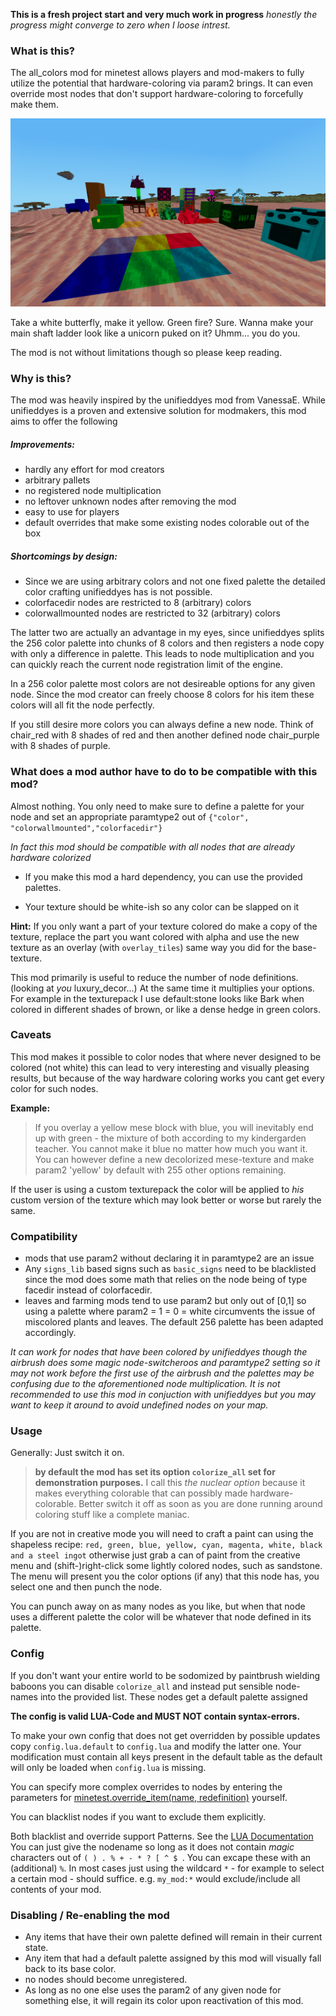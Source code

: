 
**This is a fresh project start and very much work in progress**
_honestly the progress might converge to zero when I loose intrest._

### What is this?

The all_colors mod for minetest allows players and mod-makers to fully utilize the potential
that hardware-coloring via param2 brings. It can even override most nodes that
don't support hardware-coloring to forcefully make them.

![alt text](doc/img/must_color_stuff.png "Made white dandelion purple. Sue me.")

Take a white butterfly, make it yellow. Green fire? Sure. Wanna make your main
shaft ladder look like a unicorn puked on it? Uhmm... you do you.

The mod is not without limitations though so please keep reading.

### Why is this?

The mod was heavily inspired by the unifieddyes mod from VanessaE.
While unifieddyes is a proven and extensive solution for modmakers,
this mod aims to offer the following

##### Improvements:

- hardly any effort for mod creators
- arbitrary pallets
- no registered node multiplication
- no leftover unknown nodes after removing the mod
- easy to use for players
- default overrides that make some existing nodes colorable out of the box

##### Shortcomings by design:

- Since we are using arbitrary colors and not one fixed palette the detailed
  color crafting unifieddyes has is not possible.
- colorfacedir nodes are restricted to 8 (arbitrary) colors
- colorwallmounted nodes are restricted to 32 (arbitrary) colors

The latter two are actually an advantage in my eyes, since unifieddyes splits the
256 color palette into chunks of 8 colors and then registers a node copy with
only a difference in palette. This leads to node multiplication and you can
quickly reach the current node registration limit of the engine.

In a 256 color palette most colors are not desireable options for any given node.
Since the mod creator can freely choose 8 colors for his item these colors will
all fit the node perfectly.

If you still desire more colors you can always define a new node.
Think of chair_red with 8 shades of red and then another defined node
chair_purple with 8 shades of purple.

### What does a mod author have to do to be compatible with this mod?

Almost nothing. You only need to make sure to define a palette for your node
and set an appropriate paramtype2 out of `{"color", "colorwallmounted","colorfacedir"}`

_In fact this mod should be compatible with all nodes that are already hardware colorized_

- If you make this mod a hard dependency, you can use the provided palettes.  

- Your texture should be white-ish so any color can be slapped on it


**Hint:** If you only want a part of your texture colored do make a copy of the
texture, replace the part you want colored with alpha and use the new texture
as an overlay (with `overlay_tiles`) same way you did for the base-texture.

This mod primarily is useful to reduce the number of node definitions.
(looking at _you_ luxury_decor...) At the same time it multiplies your options.
For example in the texturepack I use default:stone looks like Bark when colored
in different shades of brown, or like a dense hedge in green colors.


### Caveats

This mod makes it possible to color nodes that where never designed to be colored
(not white) this can lead to very interesting and visually pleasing results,
but because of the way hardware coloring works you cant get every color for
such nodes.

**Example:**
>If you overlay a yellow mese block with blue, you will inevitably end up with
green - the mixture of both according to my kindergarden teacher. You cannot
make it blue no matter how much you want it. You can however define a
new decolorized mese-texture and make param2 'yellow' by default with 255
other options remaining.

If the user is using a custom texturepack the color will be applied to _his_ custom
version of the texture which may look better or worse but rarely the same.

### Compatibility

- mods that use param2 without declaring it in paramtype2 are an issue
- Any `signs_lib` based signs such as `basic_signs` need to be blacklisted
  since the mod does some math that relies on the node being of type facedir
  instead of colorfacedir.  
- leaves and farming mods tend to use param2 but only out of [0,1] so using a
  palette where param2 = 1 = 0 = white circumvents the issue of miscolored plants
  and leaves. The default 256 palette has been adapted accordingly.  

_It can work for nodes that have been colored by unifieddyes
though the airbrush does some magic node-switcheroos and paramtype2 setting so
it may not work before the first use of the airbrush and the palettes may be confusing
due to the aforementioned node multiplication.
It is not recommended to use this mod in conjuction with unifieddyes but you
may want to keep it around to avoid undefined nodes on your map._


### Usage

Generally: Just switch it on.

>**by default the mod has set its option `colorize_all` set for demonstration purposes.**
I call this _the nuclear option_ because it makes everything colorable that
can possibly made hardware-colorable. Better switch it off as soon as you are done
running around coloring stuff like a complete maniac.

If you are not in creative mode you will need to craft a paint can using
the shapeless recipe:
`red, green, blue, yellow, cyan, magenta, white, black and a steel ingot`
otherwise just grab a can of paint from the creative menu and (shift-)right-click
some lightly colored nodes, such as sandstone. The menu will present you the color
options (if any) that this node has, you select one and then punch the node.

You can punch away on as many nodes as you like, but when that node uses
a different palette the color will be whatever that node defined in its palette.


### Config

If you don't want your entire world to be sodomized by paintbrush wielding baboons
you can disable `colorize_all` and instead put sensible node-names into the provided
list. These nodes get a default palette assigned

**The config is valid LUA-Code and MUST NOT contain syntax-errors.**

To make your own config that does not get overridden by possible updates
copy `config.lua.default` to `config.lua` and modify the latter one.
Your modification must contain all keys present in the default table
as the default will only be loaded when `config.lua` is missing.

You can specify more complex overrides to nodes by entering the parameters for
[minetest.override_item(name, redefinition)](https://minetest.gitlab.io/minetest/minetest-namespace-reference/) yourself.

You can blacklist nodes if you want to exclude them explicitly.

Both blacklist and override support Patterns. See the [LUA Documentation](https://www.lua.org/pil/20.2.html)
You can just give the nodename so long as it does not contain *magic* characters
out of  `( ) . % + - * ? [ ^ $ `. You can excape these with an (additional) `%`.
In most cases just using the wildcard `*` - for example to select a certain mod -
should suffice. e.g. `my_mod:*` would exclude/include all contents of your mod.


### Disabling / Re-enabling the mod

- Any items that have their own palette defined will remain in their current state.
- Any item that had a default palette assigned by this mod will visually fall back to its base color.
- no nodes should become unregistered.
- As long as no one else uses the param2 of any given node for something else,
  it will regain its color upon reactivation of this mod.
